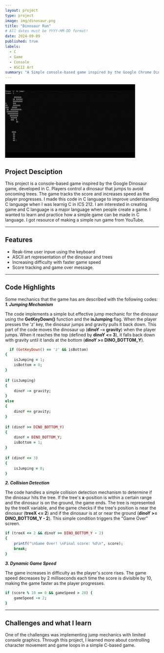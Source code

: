 ```yaml
---
layout: project
type: project
image: img/dinosaur.png
title: "Dinosaur Run"
# All dates must be YYYY-MM-DD format!
date: 2024-09-09
published: true
labels:
  - C
  - Game
  - Console
  - ASCII Art
summary: "A Simple console-based game inspired by the Google Chrome Dino game."
---
```


<img class="img-fluid" src="../img/dinosaurRunGif.gif">

## Project Desciption 

This project is a console-based game inspired by the Google Dinosaur game, developed in C. Players control a dinosaur that jumps to avoid oncoming trees. The game tracks the score and increases speed as the player progresses. I made this code in C language to improve understanding C language when I was learnig C in ICS 212. I am interested in creating game and C language is a major language when people create a game. I wanted to learn and practice how a simple game can be made in C language. I got resource of making a simple run game from YouTube. 

<hr>

## Features

* Reak-time user inpue using the keyboard
* ASCII art representation of the dinosaur and trees
* Increasing difficulty with faster game speed
* Score tracking and game over message.

<hr>

## Code Highlights

Some mechanics that the game has are described with the following codes:
**_1. Jumping Mechanism_**

  The code implements a simple but effective jump mechanic for the dinosaur using the **GetKeyDown()** function and the **isJumping** flag. When the player presses the 'z' key, the dinosaur jumps and gravity pulls it back down.
  This part of the code moves the dinosaur up (**dinoY -= gravity**) when the player jumps. When it reaches the top (defined by **dinoY <= 3**), it falls back down with gravity until it lands at the bottom (**dinoY >= DINO_BOTTOM_Y**).
  
```ruby
  if (GetKeyDown() == 'z' && isBottom)
{
    isJumping = 1;
    isBottom = 0;
}
  
if (isJumping)
{
    dinoY -= gravity;
}
else
{
    dinoY += gravity;
}

if (dinoY >= DINO_BOTTOM_Y)
{
    dinoY = DINO_BOTTOM_Y;
    isBottom = 1;
}

if (dinoY <= 3)
{
    isJumping = 0;
}
```

**_2. Collision Detection_**

  The code handles a simple collision detection mechanism to determine if the dinosaur hits the tree. If the tree's **x**-position is within a certain range and the dinosaur is on the ground, the game ends.
  The tree is represented by the treeX variable, and the game checks if the tree's position is near the dinosaur (**treeX <= 2**) and if the dinosaur is at or near the ground (**dinoY >= DINO_BOTTOM_Y - 2**). This simple condition triggers the "Game Over" screen.
  
```ruby
if (treeX <= 2 && dinoY >= DINO_BOTTOM_Y - 2)
{
    printf("\nGame Over! \nFinal score: %d\n", score);
    break;
}
```

**_3. Dynamic Game Speed_**

  The game increases in difficulty as the player's score rises. The game speed decreases by 2 milliseconds each time the score is divisible by 10, making the game faster as the player progresses.

```ruby
if (score % 10 == 0 && gameSpeed > 20) {
    gameSpeed -= 2;
}
```

<hr>

## Challenges and what I learn

One of the challenges was implementing jump mechanics with limited console graphics. Through this project, I learned more about controlling character movement and game loops in a simple C-based game.

